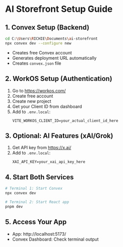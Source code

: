 # AI Storefront Setup Guide

## 1. Convex Setup (Backend)
```bash
cd C:\Users\RICHIE\Documents\ai-storefront
npx convex dev --configure new
```
- Creates free Convex account
- Generates deployment URL automatically
- Creates `convex.json` file

## 2. WorkOS Setup (Authentication)
1. Go to https://workos.com/ 
2. Create free account
3. Create new project
4. Get your Client ID from dashboard
5. Add to `.env.local`:
   ```
   VITE_WORKOS_CLIENT_ID=your_actual_client_id_here
   ```

## 3. Optional: AI Features (xAI/Grok)
1. Get API key from https://x.ai/
2. Add to `.env.local`:
   ```
   XAI_API_KEY=your_xai_api_key_here
   ```

## 4. Start Both Services
```bash
# Terminal 1: Start Convex
npx convex dev

# Terminal 2: Start React app
pnpm dev
```

## 5. Access Your App
- App: http://localhost:5173/
- Convex Dashboard: Check terminal output